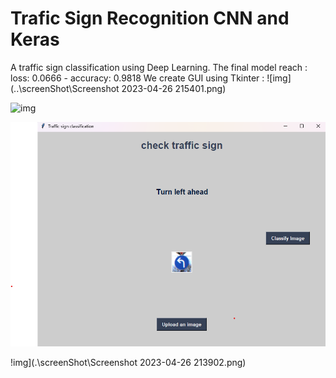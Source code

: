 # Trafic Sign Recognition CNN and Keras 
 
A traffic sign classification using Deep Learning. The final model reach : 
 loss: 0.0666 - accuracy: 0.9818
We create GUI using Tkinter : 
![img](..\screenShot\Screenshot 2023-04-26 215401.png)

![img]("https://raw.githubusercontent.com/HafsaOuaj/TraficSignRecognition-CNN-and-Keras-/main/screenShot/1.png")

![img](.\screenShot\2.png)

!img](.\screenShot\Screenshot 2023-04-26 213902.png)


